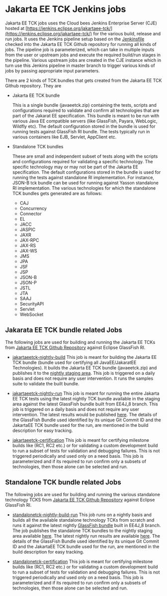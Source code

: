 # Jakarta EE TCK Jenkins jobs

Jakarta EE TCK jobs uses the Cloud bees Jenkins Enterprise Server (CJE) hosted at [https://jenkins.eclipse.org/jakartaee-tck/](https://jenkins.eclipse.org/jakartaee-tck/) for the various build, release and run jobs. It uses the Jenkins pipeline setup based on the [Jenkinsfile](https://github.com/eclipse-ee4j/jakartaee-tck/blob/master/Jenkinsfile) checked into the Jakarta EE TCK Github repository for running all kinds of jobs. The pipeline job is parameterized, which can take in multiple inputs from the user or upstream jobs and execute the required build/run stages in the pipeline. Various upstream jobs are created in the CJE instance which in turn use this Jenkins pipeline in master branch to trigger various kinds of jobs by passing appropriate input parameters.

There are 2 kinds of TCK bundles that gets created from the Jakarta EE TCK Github repository. They are 
* Jakarta EE TCK bundle 

    This is a single bundle (javaeetck.zip) containing the tests, scripts and configurations required to validate and confirm all technologies that are part of the Jakarat EE specification. This bundle is meant to be run with various Java EE compatible servers (like GlassFish, Payara, WebLogic, Wildfly etc). The default configuration stored in the bundle is used for running tests against GlassFish RI bundle. The tests typically run in various containers like EJB, Servlet, AppClient etc.
* Standalone TCK bundles

    These are small and independent subset of tests along with the scripts and configurations required for validating a specific technology. The specific technology may or may not be part of the Jakarta EE specification. The default configurations stored in the bundle is used for running the tests against standalone RI implementation. For instance, JSON-B tck bundle can be used for running against Yasson standalone RI implementation. The various technologies for which the standalone TCK bundles gets generated are as follows:
    * CAJ
    * Concurrency 
    * Connector 
    * EL 
    * JACC
    * JASPIC 
    * JAXR 
    * JAX-RPC 
    * JAX-RS 
    * JAX-WS 
    * JMS
    * JPA
    * JSF
    * JSP
    * JSON-B
    * JSON-P
    * JSTL
    * JTA
    * SAAJ
    * SecurityAPI
    * Servlet
    * WebSocket

## Jakarata EE TCK bundle related Jobs
The following jobs are used for building and running the Jakarta EE TCKs from [Jakarta EE TCK Github Repository](https://github.com/eclipse-ee4j/jakartaee-tck) against Eclipse GlassFish RI.

* [jakartaeetck-nightly-build](https://jenkins.eclipse.org/jakartaee-tck/job/jakartaeetck-nightly-build/)
This job is meant for building the Jakarta EE TCK bundle (bundle used for certifying all JavaEE/JakaratEE Technologies). It builds the Jakarta EE TCK bundle (javaeetck.zip) and publishes it to the [nightly staging area](https://download.eclipse.org/ee4j/jakartaee-tck/8.0.1/nightly/javaeetck.zip). This job is triggered on a daily basis and does not require any user intervention. It runs the samples suite to validate the built bundle.

* [jakartaeetck-nightly-run](https://jenkins.eclipse.org/jakartaee-tck/job/jakartaeetck-nightly-build/)
This job is meant for running the entire Jakarta EE TCK tests using the latest nightly TCK bundle available in the staging area against the latest GlassFish bundle built from EE4J_8 branch. This job is triggered on a daily basis and does not require any user intervention. The latest results would be published [here](https://jenkins.eclipse.org/jakartaee-tck/job/jakartaeetck-nightly-build/lastSuccessfulBuild/junit-reports-with-handlebars/testSuitesOverview.html). The details of the GlassFish Bundle used identified by its unique Git Commit ID and the JakartaEE TCK bundle used for the run, are mentioned in the build description for easy tracking.

* [jakartaeetck-certification](https://jenkins.eclipse.org/jakartaee-tck/job/jakartaeetck-certification/)
This job is meant for certifying milestone builds like (RC1, RC2 etc.) or for validating a custom development build to run a subset of tests for validation and debugging failures. This is not triggered periodically and used only on a need basis. This job is parameterized and if its required to run confirm only a subsets of technologies, then those alone can be selected and run.

## Standalone TCK bundle related Jobs
The following jobs are used for building and running the various standalone technology TCKS from [Jakarta EE TCK Github Repository](https://github.com/eclipse-ee4j/jakartaee-tck) against Eclipse GlassFish RI.

* [standalonetck-nightly-build-run](https://jenkins.eclipse.org/jakartaee-tck/job/standalonetck-nightly-build-run/)
This job runs on a nightly basis and builds all the available standalone technology TCKs from scratch and runs it against the latest nightly [GlassFish bundle](https://jenkins.eclipse.org/glassfish/job/glassfish/job/EE4J_8/lastSuccessfulBuild/artifact/bundles/glassfish.zip) built in EE4J_8 branch. The job publishes the standalone TCK bundles to the nightly staging area available [here](https://download.eclipse.org/ee4j/jakartaee-tck/8.0.1/nightly/). The latest nightly run results are available [here](https://jenkins.eclipse.org/jakartaee-tck/job/standalonetck-nightly-build-run/lastSuccessfulBuild/junit-reports-with-handlebars). The details of the GlassFish Bundle used identified by its unique Git Commit ID and the JakartaEE TCK bundle used for the run, are mentioned in the build description for easy tracking.

* [standalonetck-certification](https://jenkins.eclipse.org/jakartaee-tck/job/standalonetck-certification/)
This job is meant for certifying milestone builds like (RC1, RC2 etc.) or for validating a custom development build to run a subset of tests for validation and debugging failures. This is not triggered periodically and used only on a need basis. This job is parameterized and if its required to run confirm only a subsets of technologies, then those alone can be selected and run.


